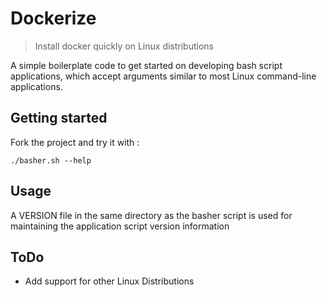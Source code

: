 # Dockerize
> Install docker quickly on Linux distributions

A simple boilerplate code to get started on developing bash script applications, which accept arguments similar to most Linux command-line applications.

## Getting started
Fork the project and try it with :
```
./basher.sh --help
```

## Usage
A VERSION file in the same directory as the basher script is used for maintaining the application script version information

## ToDo
* Add support for other Linux Distributions
